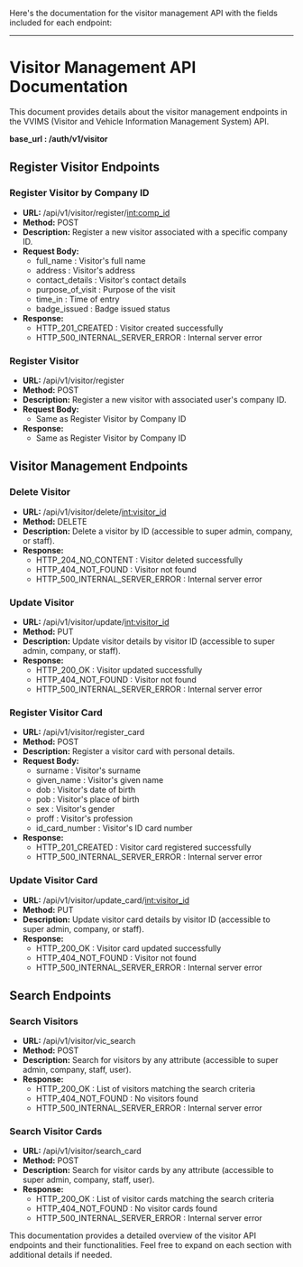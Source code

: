 Here's the documentation for the visitor management API with the fields included for each endpoint:

---

# Visitor Management API Documentation

This document provides details about the visitor management endpoints in the VVIMS (Visitor and Vehicle Information Management System) API.

**base_url : /auth/v1/visitor**
  
## Register Visitor Endpoints 
 
### Register Visitor by Company ID 
- **URL:**  /api/v1/visitor/register/<int:comp_id>  
- **Method:** POST 
- **Description:** Register a new visitor associated with a specific company ID. 
- **Request Body:** 
  -  full_name : Visitor's full name 
  -  address : Visitor's address 
  -  contact_details : Visitor's contact details 
  -  purpose_of_visit : Purpose of the visit 
  -  time_in : Time of entry 
  -  badge_issued : Badge issued status 
- **Response:** 
  -  HTTP_201_CREATED : Visitor created successfully 
  -  HTTP_500_INTERNAL_SERVER_ERROR : Internal server error 
 
### Register Visitor 
- **URL:**  /api/v1/visitor/register  
- **Method:** POST 
- **Description:** Register a new visitor with associated user's company ID. 
- **Request Body:** 
  - Same as Register Visitor by Company ID 
- **Response:** 
  - Same as Register Visitor by Company ID 
 
## Visitor Management Endpoints 
 
### Delete Visitor 
- **URL:**  /api/v1/visitor/delete/<int:visitor_id>  
- **Method:** DELETE 
- **Description:** Delete a visitor by ID (accessible to super admin, company, or staff). 
- **Response:** 
  -  HTTP_204_NO_CONTENT : Visitor deleted successfully 
  -  HTTP_404_NOT_FOUND : Visitor not found 
  -  HTTP_500_INTERNAL_SERVER_ERROR : Internal server error 
 
### Update Visitor 
- **URL:**  /api/v1/visitor/update/<int:visitor_id>  
- **Method:** PUT 
- **Description:** Update visitor details by visitor ID (accessible to super admin, company, or staff). 
- **Response:** 
  -  HTTP_200_OK : Visitor updated successfully 
  -  HTTP_404_NOT_FOUND : Visitor not found 
  -  HTTP_500_INTERNAL_SERVER_ERROR : Internal server error 
 
### Register Visitor Card 
- **URL:**  /api/v1/visitor/register_card  
- **Method:** POST 
- **Description:** Register a visitor card with personal details. 
- **Request Body:** 
  -  surname : Visitor's surname 
  -  given_name : Visitor's given name 
  -  dob : Visitor's date of birth 
  -  pob : Visitor's place of birth 
  -  sex : Visitor's gender 
  -  proff : Visitor's profession 
  -  id_card_number : Visitor's ID card number 
- **Response:** 
  -  HTTP_201_CREATED : Visitor card registered successfully 
  -  HTTP_500_INTERNAL_SERVER_ERROR : Internal server error 
 
### Update Visitor Card 
- **URL:**  /api/v1/visitor/update_card/<int:visitor_id>  
- **Method:** PUT 
- **Description:** Update visitor card details by visitor ID (accessible to super admin, company, or staff). 
- **Response:** 
  -  HTTP_200_OK : Visitor card updated successfully 
  -  HTTP_404_NOT_FOUND : Visitor not found 
  -  HTTP_500_INTERNAL_SERVER_ERROR : Internal server error 
 
## Search Endpoints 
 
### Search Visitors 
- **URL:**  /api/v1/visitor/vic_search  
- **Method:** POST 
- **Description:** Search for visitors by any attribute (accessible to super admin, company, staff, user). 
- **Response:** 
  -  HTTP_200_OK : List of visitors matching the search criteria 
  -  HTTP_404_NOT_FOUND : No visitors found 
  -  HTTP_500_INTERNAL_SERVER_ERROR : Internal server error 
 
### Search Visitor Cards 
- **URL:**  /api/v1/visitor/search_card  
- **Method:** POST 
- **Description:** Search for visitor cards by any attribute (accessible to super admin, company, staff, user). 
- **Response:** 
  -  HTTP_200_OK : List of visitor cards matching the search criteria 
  -  HTTP_404_NOT_FOUND : No visitor cards found 
  -  HTTP_500_INTERNAL_SERVER_ERROR : Internal server error 
 
This documentation provides a detailed overview of the visitor API endpoints and their functionalities. Feel free to expand on each section with additional details if needed.